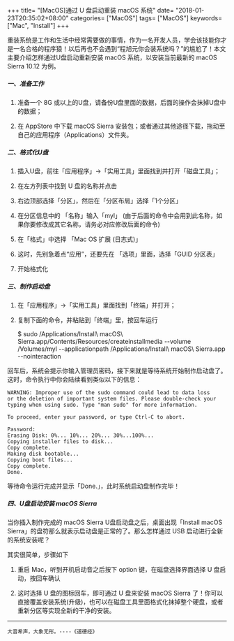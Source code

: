 +++
title= "[MacOS]通过 U 盘启动重装 macOS 系统"
date= "2018-01-23T20:35:02+08:00"
categories= ["MacOS"]
tags= ["MacOS"]
keywords= ["Mac", "Install"]
+++


重装系统是工作和生活中经常需要做的事情，作为一名开发人员，学会该技能你才是一名合格的程序猿！以后再也不会遇到“程旭元你会装系统吗？”的尴尬了！本文主要介绍怎样通过U盘启动重新安装 macOS 系统，以安装当前最新的 macOS Sierra 10.12 为例。

##### 一、准备工作
1. 准备一个 8G 或以上的U盘，请备份U盘里面的数据，后面的操作会抹掉U盘中的数据；

2. 在 AppStore 中下载 macOS Sierra 安装包；或者通过其他途径下载，拖动至自己的应用程序（Applications）文件夹。

##### 二、格式化U盘
1. 插入U盘，前往「应用程序」->「实用工具」里面找到并打开「磁盘工具」； 

2. 在左方列表中找到 U 盘的名称并点击

3. 右边顶部选择「分区」，然后在「分区布局」选择「1个分区」 

4. 在分区信息中的 「名称」输入「myl」 (由于后面的命令中会用到此名称，如果你要修改成其它名称，请务必对应修改后面的命令) 

5. 在「格式」中选择 「Mac OS 扩展 (日志式)」 

6. 这时，先别急着点“应用”，还要先在 「选项」里面，选择「GUID 分区表」 

7. 开始格式化

##### 三、制作启动盘
1. 在「应用程序」->「实用工具」里面找到「终端」并打开； 

2. 复制下面的命令，并粘贴到「终端」里，按回车运行

	$ sudo /Applications/Install\ macOS\ Sierra.app/Contents/Resources/createinstallmedia --volume /Volumes/myl --applicationpath /Applications/Install\ macOS\ Sierra.app --nointeraction

回车后，系统会提示你输入管理员密码，接下来就是等待系统开始制作启动盘了。这时，命令执行中你会陆续看到类似以下的信息：

	WARNING: Improper use of the sudo command could lead to data loss
	or the deletion of important system files. Please double-check your
	typing when using sudo. Type "man sudo" for more information.

	To proceed, enter your password, or type Ctrl-C to abort.

	Password:
	Erasing Disk: 0%... 10%... 20%... 30%...100%...
	Copying installer files to disk...
	Copy complete.
	Making disk bootable...
	Copying boot files...
	Copy complete.
	Done.
	
等待命令运行完成并显示「Done.」，此时系统启动盘制作完毕！

##### 四、U盘启动安装 macOS Sierra
当你插入制作完成的 macOS Sierra U盘启动盘之后，桌面出现「Install macOS Sierra」的盘符那么就表示启动盘是正常的了。那么怎样通过 USB 启动进行全新的系统安装呢？

其实很简单，步骤如下

1. 重启 Mac，听到开机启动音之后按下 option 键，在磁盘选择界面选择 U 盘启动，按回车确认 

2. 这时选择 U 盘的图标回车，即可通过 U 盘来安装 macOS Sierra 了！你可以直接覆盖安装系统(升级)，也可以在磁盘工具里面格式化抹掉整个硬盘，或者重新分区等实现全新的干净的安装。

***
`大音希声，大象无形。----《道德经》`